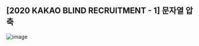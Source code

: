 ## [2020 KAKAO BLIND RECRUITMENT - 1] 문자열 압축

![image](https://user-images.githubusercontent.com/22045163/91018024-fb286e80-e629-11ea-9cab-8e232831403f.png)